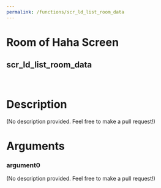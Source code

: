 ```yaml
---
permalink: /functions/scr_ld_list_room_data
---
```

# Room of Haha Screen  
## scr_ld_list_room_data  
&nbsp;  
# Description  
(No description provided. Feel free to make a pull request!) 
&nbsp;  
# Arguments
### argument0
(No description provided. Feel free to make a pull request!)
&nbsp;  


